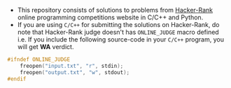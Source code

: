 *   This repository consists of solutions to problems from [Hacker-Rank](https://www.hackerrank.com/) online programming competitions website in C/C++ and Python.
*   If you are using `C/C++` for submitting the solutions on Hacker-Rank, do note that Hacker-Rank judge doesn't has `ONLINE_JUDGE` macro defined i.e.
If you include the following source-code in your `C/C++` program, you will get **WA** verdict.
   ```C
   #ifndef ONLINE_JUDGE
       freopen("input.txt", "r", stdin);
       freopen("output.txt", "w", stdout);
   #endif
   ```
